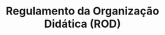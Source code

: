 ---
layout: posts_by_category
categories: rod
title: Regulamento da Organização Didática (ROD)
permalink: /category/regulamentoDaOrganizacaoDidatica
---